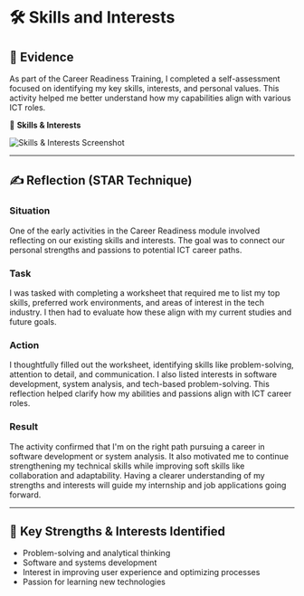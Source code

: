 # 🛠️ Skills and Interests

## 🧾 Evidence

As part of the Career Readiness Training, I completed a self-assessment focused on identifying my key skills, interests, and personal values. This activity helped me better understand how my capabilities align with various ICT roles.

📄 **Skills & Interests**

![Skills & Interests Screenshot](/assets/Skills.png) 

---

## ✍️ Reflection (STAR Technique)

### **Situation**  
One of the early activities in the Career Readiness module involved reflecting on our existing skills and interests. The goal was to connect our personal strengths and passions to potential ICT career paths.

### **Task**  
I was tasked with completing a worksheet that required me to list my top skills, preferred work environments, and areas of interest in the tech industry. I then had to evaluate how these align with my current studies and future goals.

### **Action**  
I thoughtfully filled out the worksheet, identifying skills like problem-solving, attention to detail, and communication. I also listed interests in software development, system analysis, and tech-based problem-solving. This reflection helped clarify how my abilities and passions align with ICT career roles.

### **Result**  
The activity confirmed that I'm on the right path pursuing a career in software development or system analysis. It also motivated me to continue strengthening my technical skills while improving soft skills like collaboration and adaptability. Having a clearer understanding of my strengths and interests will guide my internship and job applications going forward.

---

## 🔑 Key Strengths & Interests Identified
- Problem-solving and analytical thinking  
- Software and systems development  
- Interest in improving user experience and optimizing processes  
- Passion for learning new technologies
